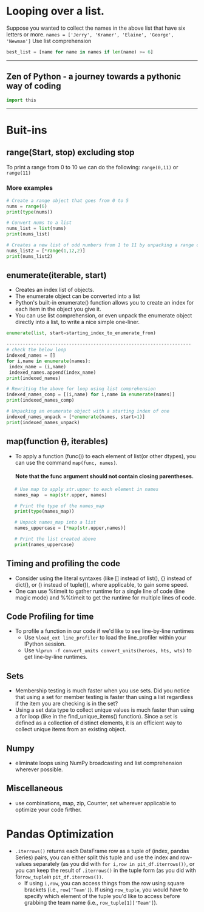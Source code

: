 #  Looping over a list.
Suppose you wanted to collect the names in the above list that have six letters or more.
```names = ['Jerry', 'Kramer', 'Elaine', 'George', 'Newman']```
Use list comprehension
```py 
best_list = [name for name in names if len(name) >= 6]
```
---------------------------------------------------------------------------------------------------------------------------------------------

## Zen of Python - a journey towards a pythonic way of coding
``` py 
import this
``` 
---------------------------------------------------------------------------------------------------------------------------------------------


# Buit-ins 
## range(Start, stop) excluding stop 
To print a range from 0 to 10 we can do the following: `range(0,11)` or `range(11)`
### More examples
```py
# Create a range object that goes from 0 to 5
nums = range(6)
print(type(nums))

# Convert nums to a list
nums_list = list(nums)
print(nums_list)

# Creates a new list of odd numbers from 1 to 11 by unpacking a range object
nums_list2 = [*range(1,12,2)]
print(nums_list2)
```


## enumerate(iterable, start) 
   * Creates an index list of objects. 
   * The enumerate object can be converted into a list
   * Python's built-in enumerate() function allows you to create an index for each item in the object you give it. 
   * You can use list comprehension, or even unpack the enumerate object directly into a list, to write a nice simple one-liner.
            
   ```py
  enumerate(list, start=starting_index_to_enumerate_from)
  
  --------------------------------------------------------------------
  # check the below loop 
indexed_names = []
for i,name in enumerate(names):
    index_name = (i,name)
    indexed_names.append(index_name) 
print(indexed_names)

# Rewriting the above for loop using list comprehension
indexed_names_comp = [(i,name) for i,name in enumerate(names)]
print(indexed_names_comp)

# Unpacking an enumerate object with a starting index of one
indexed_names_unpack = [*enumerate(names, start=1)]
print(indexed_names_unpack)
  ```


## map(function ~~()~~, iterables) 
   * To apply a function (func()) to each element of list(or other dtypes), you can use the command `map(func, names)`.  
      #### Note that the func argument should not contain closing parentheses.
   ```py
      # Use map to apply str.upper to each element in names
      names_map  = map(str.upper, names)

      # Print the type of the names_map
      print(type(names_map))

      # Unpack names_map into a list
      names_uppercase = [*map(str.upper,names)]

      # Print the list created above
      print(names_uppercase)
```


## Timing and profiling the code
* Consider using the literal syntaxes (like [] instead of list(), {} instead of dict(), or () instead of tuple()), where applicable, to gain some speed.
* One can use %timeit to gather runtime for a single line of code (line magic mode) and %%timeit to get the runtime for multiple lines of code. 

## Code Profiling for time
* To profile a function in our code if we'd like to see line-by-line runtimes
    * Use `%load_ext line_profiler` to load the line_profiler within your IPython session. 
    * Use `%lprun -f convert_units convert_units(heroes, hts, wts)` to get line-by-line runtimes.
    
## Sets 
* Membership testing is much faster when you use sets. Did you notice that using a set for member testing is faster than using a list regardless if the item you are checking is in the set?
* Using a set data type to collect unique values is much faster than using a for loop (like in the find_unique_items() function). Since a set is defined as a collection of distinct elements, it is an efficient way to collect unique items from an existing object. 

## Numpy
* eliminate loops using NumPy broadcasting and list comprehension wherever possible.

## Miscellaneous 
* use combinations, map, zip, Counter, set wherever applicable to optimize your code firther.

# Pandas Optimization

* `.iterrows()` returns each DataFrame row as a tuple of (index, pandas Series) pairs, you can either split this tuple and use the index and row-values separately (as you did with `for i,row in pit_df.iterrows())`, or you can keep the result of `.iterrows()` in the tuple form (as you did with for` row_tuple `in `pit_df.iterrows())`.
  * If using `i,row`, you can access things from the row using square brackets (i.e., `row['Team']`). If using `row_tuple`, you would have to specify which element of the tuple you'd like to access before grabbing the team name (i.e., `row_tuple[1]['Team']`).

